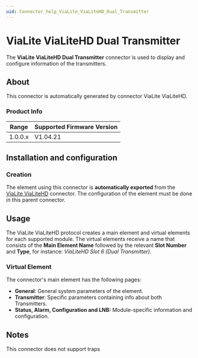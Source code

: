 ```yaml
---
uid: Connector_help_ViaLite_ViaLiteHD_Dual_Transmitter
---
```


# ViaLite ViaLiteHD Dual Transmitter

The **ViaLite ViaLiteHD Dual Transmitter** connector is used to display and configure information of the transmitters.

## About

This connector is automatically generated by connector ViaLite ViaLiteHD.

### Product Info

| Range | Supported Firmware Version |
|------------------|-----------------------------|
| 1.0.0.x          | V1.04.21                    |

## Installation and configuration

### Creation

The element using this connector is **automatically exported** from the [ViaLite ViaLiteHD](xref:Connector_help_ViaLite_ViaLiteHD) connector. The configuration of the element must be done in this parent connector.

## Usage

The ViaLite ViaLiteHD protocol creates a main element and virtual elements for each supported module. The virtual elements receive a name that consists of the **Main Element Name** followed by the relevant **Slot Number** and **Type**, for instance: *ViaLiteHD Slot 6 (Dual Transmitter)*.

### Virtual Element

The connector's main element has the following pages:

- **General**: General system parameters of the element.
- **Transmitter**: Specific parameters containing info about both Transmitters.
- **Status, Alarm, Configuration and LNB:** Module-specific information and configuration.

## Notes

This connector does not support traps
